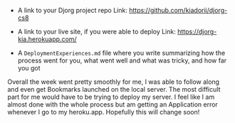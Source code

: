 - A link to your Djorg project repo
Link: https://github.com/kiadorii/djorg-cs8
- A link to your live site, if you were able to deploy
Link: https://djorg-kia.herokuapp.com/

- A `DeploymentExperiences.md` file where you write summarizing how the process went for you, what went well and what was tricky, and how far you got

Overall the week went pretty smoothly for me, I was able to follow along and even get Bookmarks launched on the local server. The most difficult part for me would have to be trying to deploy my server. I feel like I am almost done with the whole process but am getting an Application error whenever I go to my heroku.app. Hopefully this will change soon!